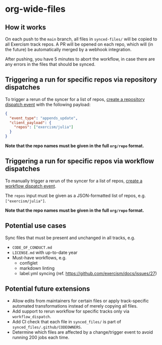 # org-wide-files

## How it works

On each push to the `main` branch, all files in `synced-files/` will be copied to all Exercism track repos.
A PR will be opened on each repo, which will (in the future) be automatically merged by a webhook integration.

After pushing, you have 5 minutes to abort the workflow, in case there are any errors in the files that should be synced.

## Triggering a run for specific repos via repository dispatches

To trigger a rerun of the syncer for a list of repos, [create a repository dispatch event](https://docs.github.com/en/rest/reference/repos#create-a-repository-dispatch-event) with the following payload:

```json
{
  "event_type": "appends_update",
  "client_payload": {
    "repos": ["exercism/julia"]
  }
}
```

**Note that the repo names must be given in the full `org/repo` format.**

## Triggering a run for specific repos via workflow dispatches

To manually trigger a rerun of the syncer for a list of repos, [create a workflow dispatch event](https://docs.github.com/en/actions/managing-workflow-runs/manually-running-a-workflow).

The `repos` input must be given as a JSON-formatted list of repos, e.g. `["exercism/julia"]`.

**Note that the repo names must be given in the full `org/repo` format.**

## Potential use cases

Sync files that must be present and unchanged in all tracks, e.g.

- `CODE_OF_CONDUCT.md`
- `LICENSE.md` with up-to-date year
- Must-have workflows, e.g.
  - configlet
  - markdown linting
  - label.yml syncing (ref. https://github.com/exercism/docs/issues/27)

## Potential future extensions

- Allow edits from maintainers for certain files or apply track-specific automated transformations instead of merely copying all files.
- Add support to rerun workflow for specific tracks only via `workflow_dispatch`.
- Add CI check that each file in `synced_files/` is part of `synced_files/.github/CODEOWNERS`.
- Determine which files are affected by a change/trigger event to avoid running 200 jobs each time.
